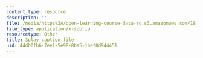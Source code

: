 ```yaml
---
content_type: resource
description: ''
file: /media/https%3A/open-learning-course-data-rc.s3.amazonaws.com/18-03sc-differential-equations-fall-2011/44db0fb67ee15e988ba51bef0d944451_kRR9EVzr4lc.vtt
file_type: application/x-subrip
resourcetype: Other
title: 3play caption file
uid: 44db0fb6-7ee1-5e98-8ba5-1bef0d944451
---
```

